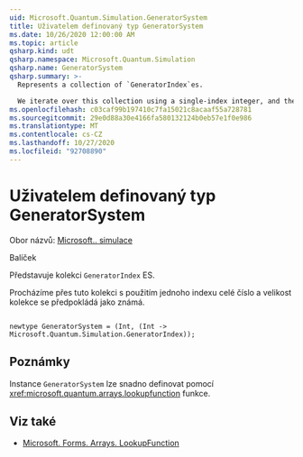 ```yaml
---
uid: Microsoft.Quantum.Simulation.GeneratorSystem
title: Uživatelem definovaný typ GeneratorSystem
ms.date: 10/26/2020 12:00:00 AM
ms.topic: article
qsharp.kind: udt
qsharp.namespace: Microsoft.Quantum.Simulation
qsharp.name: GeneratorSystem
qsharp.summary: >-
  Represents a collection of `GeneratorIndex`es.

  We iterate over this collection using a single-index integer, and the size of the collection is assumed to be known.
ms.openlocfilehash: c03caf99b197410c7fa15021c8acaaf55a728781
ms.sourcegitcommit: 29e0d88a30e4166fa580132124b0eb57e1f0e986
ms.translationtype: MT
ms.contentlocale: cs-CZ
ms.lasthandoff: 10/27/2020
ms.locfileid: "92708890"
---
```

# <a name="generatorsystem-user-defined-type"></a>Uživatelem definovaný typ GeneratorSystem

Obor názvů: [Microsoft.. simulace](xref:Microsoft.Quantum.Simulation)

Balíček [](https://nuget.org/packages/)


Představuje kolekci `GeneratorIndex` ES.

Procházíme přes tuto kolekci s použitím jednoho indexu celé číslo a velikost kolekce se předpokládá jako známá.

```qsharp

newtype GeneratorSystem = (Int, (Int -> Microsoft.Quantum.Simulation.GeneratorIndex));
```



## <a name="remarks"></a>Poznámky

Instance `GeneratorSystem` lze snadno definovat pomocí <xref:microsoft.quantum.arrays.lookupfunction> funkce.

## <a name="see-also"></a>Viz také

- [Microsoft. Forms. Arrays. LookupFunction](xref:Microsoft.Quantum.Arrays.LookupFunction)